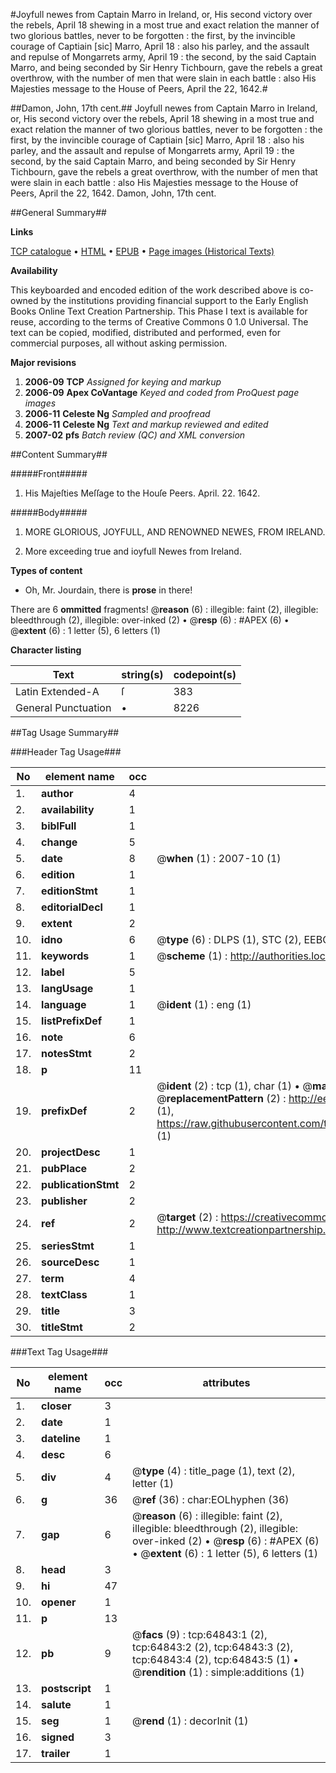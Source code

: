 #Joyfull newes from Captain Marro in Ireland, or, His second victory over the rebels, April 18 shewing in a most true and exact relation the manner of two glorious battles, never to be forgotten : the first, by the invincible courage of Captiain [sic] Marro, April 18 : also his parley, and the assault and repulse of Mongarrets army, April 19 : the second, by the said Captain Marro, and being seconded by Sir Henry Tichbourn, gave the rebels a great overthrow, with the number of men that were slain in each battle : also His Majesties message to the House of Peers, April the 22, 1642.#

##Damon, John, 17th cent.##
Joyfull newes from Captain Marro in Ireland, or, His second victory over the rebels, April 18 shewing in a most true and exact relation the manner of two glorious battles, never to be forgotten : the first, by the invincible courage of Captiain [sic] Marro, April 18 : also his parley, and the assault and repulse of Mongarrets army, April 19 : the second, by the said Captain Marro, and being seconded by Sir Henry Tichbourn, gave the rebels a great overthrow, with the number of men that were slain in each battle : also His Majesties message to the House of Peers, April the 22, 1642.
Damon, John, 17th cent.

##General Summary##

**Links**

[TCP catalogue](http://www.ota.ox.ac.uk/tcp/)  • 
[HTML](http://tei.it.ox.ac.uk/tcp/Texts-HTML/free/A36/A36084.html)  • 
[EPUB](http://tei.it.ox.ac.uk/tcp/Texts-EPUB/free/A36/A36084.epub) • 
[Page images (Historical Texts)](https://data.historicaltexts.jisc.ac.uk/view?pubId=eebo-12634121e&pageId=eebo-12634121e-64843-1)

**Availability**

This keyboarded and encoded edition of the
	       work described above is co-owned by the institutions
	       providing financial support to the Early English Books
	       Online Text Creation Partnership. This Phase I text is
	       available for reuse, according to the terms of Creative
	       Commons 0 1.0 Universal. The text can be copied,
	       modified, distributed and performed, even for
	       commercial purposes, all without asking permission.

**Major revisions**

1. __2006-09__ __TCP__ *Assigned for keying and markup*
1. __2006-09__ __Apex CoVantage__ *Keyed and coded from ProQuest page images*
1. __2006-11__ __Celeste Ng__ *Sampled and proofread*
1. __2006-11__ __Celeste Ng__ *Text and markup reviewed and edited*
1. __2007-02__ __pfs__ *Batch review (QC) and XML conversion*

##Content Summary##

#####Front#####

1. His Majeſties Meſſage to the Houſe Peers. April. 22. 1642.

#####Body#####

1. MORE GLORIOUS, JOYFULL, AND RENOWNED NEWES, FROM IRELAND.

1. More exceeding true and ioyfull Newes from Ireland.

**Types of content**

  * Oh, Mr. Jourdain, there is **prose** in there!

There are 6 **ommitted** fragments! 
 @__reason__ (6) : illegible: faint (2), illegible: bleedthrough (2), illegible: over-inked (2)  •  @__resp__ (6) : #APEX (6)  •  @__extent__ (6) : 1 letter (5), 6 letters (1)

**Character listing**


|Text|string(s)|codepoint(s)|
|---|---|---|
|Latin Extended-A|ſ|383|
|General Punctuation|•|8226|

##Tag Usage Summary##

###Header Tag Usage###

|No|element name|occ|attributes|
|---|---|---|---|
|1.|__author__|4||
|2.|__availability__|1||
|3.|__biblFull__|1||
|4.|__change__|5||
|5.|__date__|8| @__when__ (1) : 2007-10 (1)|
|6.|__edition__|1||
|7.|__editionStmt__|1||
|8.|__editorialDecl__|1||
|9.|__extent__|2||
|10.|__idno__|6| @__type__ (6) : DLPS (1), STC (2), EEBO-CITATION (1), OCLC (1), VID (1)|
|11.|__keywords__|1| @__scheme__ (1) : http://authorities.loc.gov/ (1)|
|12.|__label__|5||
|13.|__langUsage__|1||
|14.|__language__|1| @__ident__ (1) : eng (1)|
|15.|__listPrefixDef__|1||
|16.|__note__|6||
|17.|__notesStmt__|2||
|18.|__p__|11||
|19.|__prefixDef__|2| @__ident__ (2) : tcp (1), char (1)  •  @__matchPattern__ (2) : ([0-9\-]+):([0-9IVX]+) (1), (.+) (1)  •  @__replacementPattern__ (2) : http://eebo.chadwyck.com/downloadtiff?vid=$1&page=$2 (1), https://raw.githubusercontent.com/textcreationpartnership/Texts/master/tcpchars.xml#$1 (1)|
|20.|__projectDesc__|1||
|21.|__pubPlace__|2||
|22.|__publicationStmt__|2||
|23.|__publisher__|2||
|24.|__ref__|2| @__target__ (2) : https://creativecommons.org/publicdomain/zero/1.0/ (1), http://www.textcreationpartnership.org/docs/. (1)|
|25.|__seriesStmt__|1||
|26.|__sourceDesc__|1||
|27.|__term__|4||
|28.|__textClass__|1||
|29.|__title__|3||
|30.|__titleStmt__|2||


###Text Tag Usage###

|No|element name|occ|attributes|
|---|---|---|---|
|1.|__closer__|3||
|2.|__date__|1||
|3.|__dateline__|1||
|4.|__desc__|6||
|5.|__div__|4| @__type__ (4) : title_page (1), text (2), letter (1)|
|6.|__g__|36| @__ref__ (36) : char:EOLhyphen (36)|
|7.|__gap__|6| @__reason__ (6) : illegible: faint (2), illegible: bleedthrough (2), illegible: over-inked (2)  •  @__resp__ (6) : #APEX (6)  •  @__extent__ (6) : 1 letter (5), 6 letters (1)|
|8.|__head__|3||
|9.|__hi__|47||
|10.|__opener__|1||
|11.|__p__|13||
|12.|__pb__|9| @__facs__ (9) : tcp:64843:1 (2), tcp:64843:2 (2), tcp:64843:3 (2), tcp:64843:4 (2), tcp:64843:5 (1)  •  @__rendition__ (1) : simple:additions (1)|
|13.|__postscript__|1||
|14.|__salute__|1||
|15.|__seg__|1| @__rend__ (1) : decorInit (1)|
|16.|__signed__|3||
|17.|__trailer__|1||
